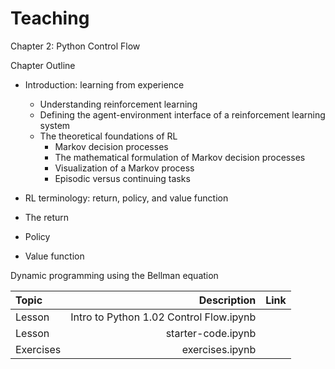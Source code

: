 # Teaching


Chapter 2: Python Control Flow 

Chapter Outline

* Introduction: learning from experience

  * Understanding reinforcement learning
  * Defining the agent-environment interface of a reinforcement learning system
  * The theoretical foundations of RL
    * Markov decision processes
    * The mathematical formulation of Markov decision processes
    * Visualization of a Markov process
    * Episodic versus continuing tasks
    
* RL terminology: return, policy, and value function

 * The return
 * Policy
 * Value function

Dynamic programming using the Bellman equation

Topic  | Description | Link
| :--- | ---: | :---:
Lesson  | Intro to Python 1.02 Control Flow.ipynb
Lesson  |  starter-code.ipynb 
Exercises  | exercises.ipynb
